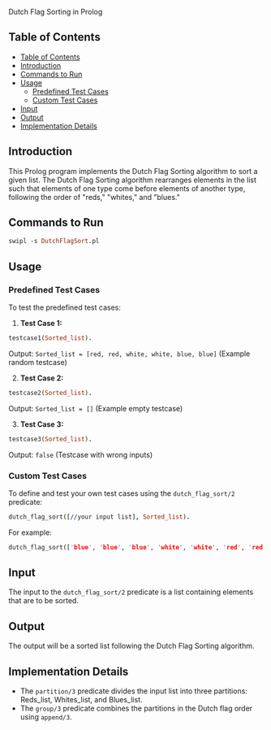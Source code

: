 Dutch Flag Sorting in Prolog

## Table of Contents
- [Table of Contents](#table-of-contents)
- [Introduction](#introduction)
- [Commands to Run](#commands-to-run)
- [Usage](#usage)
  - [Predefined Test Cases](#predefined-test-cases)
  - [Custom Test Cases](#custom-test-cases)
- [Input](#input)
- [Output](#output)
- [Implementation Details](#implementation-details)

## Introduction

This Prolog program implements the Dutch Flag Sorting algorithm to sort a given list. The Dutch Flag Sorting algorithm rearranges elements in the list such that elements of one type come before elements of another type, following the order of "reds," "whites," and "blues."

## Commands to Run

```prolog
swipl -s DutchFlagSort.pl
```

## Usage

### Predefined Test Cases

To test the predefined test cases:

1. **Test Case 1:**
```prolog
testcase1(Sorted_list).
```
Output: `Sorted_list = [red, red, white, white, blue, blue]` (Example random testcase)

2. **Test Case 2:**
```prolog
testcase2(Sorted_list).
```
Output: `Sorted_list = []` (Example empty testcase)

3. **Test Case 3:**
```prolog
testcase3(Sorted_list).
```
Output: `false` (Testcase with wrong inputs)

### Custom Test Cases

To define and test your own test cases using the `dutch_flag_sort/2` predicate:

```prolog
dutch_flag_sort([//your input list], Sorted_list).
```

For example:
```prolog
dutch_flag_sort(['blue', 'blue', 'blue', 'white', 'white', 'red', 'red', 'red'], Sorted_list).
```

## Input

The input to the `dutch_flag_sort/2` predicate is a list containing elements that are to be sorted.

## Output

The output will be a sorted list following the Dutch Flag Sorting algorithm.

## Implementation Details

- The `partition/3` predicate divides the input list into three partitions: Reds_list, Whites_list, and Blues_list.
- The `group/3` predicate combines the partitions in the Dutch flag order using `append/3`.
